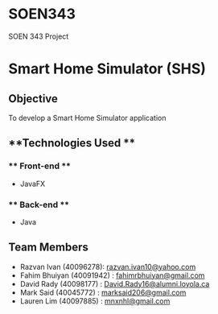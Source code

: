 # SOEN343
SOEN 343 Project

# **Smart Home Simulator (SHS)**

## **Objective**
To develop a Smart Home Simulator application

## **Technologies Used **
### ** Front-end ** ###
* JavaFX
### ** Back-end ** ###
* Java


## **Team Members**
* Razvan Ivan (40096278): razvan.ivan10@yahoo.com
* Fahim Bhuiyan (40091942) : fahimrbhuiyan@gmail.com
* David Rady (40098177) : David.Rady16@alumni.loyola.ca
* Mark Said (40045772) : marksaid206@gmail.com
* Lauren Lim (40097885) : mnxnhl@gmail.com
